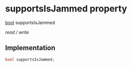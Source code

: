 


# supportsIsJammed property






[bool](https://api.dart.dev/stable/2.12.3/dart-core/bool-class.html) supportsIsJammed
  
_read / write_






## Implementation

```dart
bool supportsIsJammed;


```







